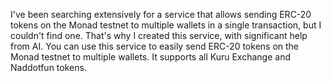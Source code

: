 I've been searching extensively for a service that allows sending ERC-20 tokens on the Monad testnet to multiple wallets in a single transaction, but I couldn't find one.
That's why I created this service, with significant help from AI. You can use this service to easily send ERC-20 tokens on the Monad testnet to multiple wallets. It supports all Kuru Exchange and Naddotfun tokens.
